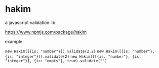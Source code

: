 # hakim
a javascript validation lib

https://www.npmjs.com/package/hakim

example:

`new Hakim([{is: "number"}]).validate(2.2)`
`new Hakim([{is: "number"}, {is: "integer"}]).validate(2)`
`new Hakim([[{is: "number"}, {is: "integer"}], {is: "empty"}, true).validate("")`

